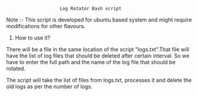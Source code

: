                  
                        Log Rotator Bash script
                        
                        
Note :- This script is developed for ubuntu based system and might require modifications for other flavours.

1) How to use it?

There will be a file in the same location of the script "logs.txt".That file will have the list of log files that should be deleted after certain interval.
So we have to enter the full path and the name of the log file that should be rotated.

The script will take the list of files from logs.txt, processes it and delete the old logs as per the number of logs.
